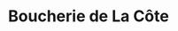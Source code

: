 ---
title: "Boucherie de La Côte"
url: /mandelieu-la-napoule/boucherie-de-la-cote/
shop: Metzgerei
---